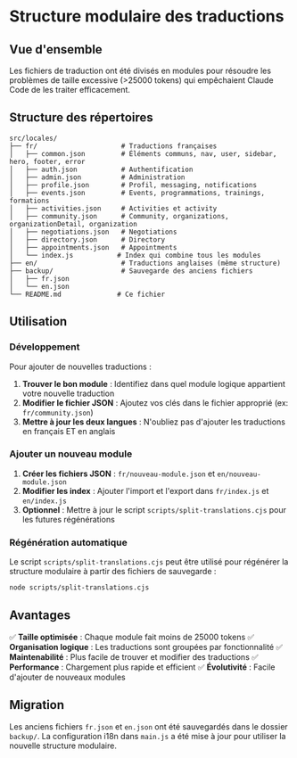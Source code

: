 # Structure modulaire des traductions

## Vue d'ensemble
Les fichiers de traduction ont été divisés en modules pour résoudre les problèmes de taille excessive (>25000 tokens) qui empêchaient Claude Code de les traiter efficacement.

## Structure des répertoires

```
src/locales/
├── fr/                     # Traductions françaises
│   ├── common.json         # Éléments communs, nav, user, sidebar, hero, footer, error
│   ├── auth.json           # Authentification
│   ├── admin.json          # Administration
│   ├── profile.json        # Profil, messaging, notifications
│   ├── events.json         # Events, programmations, trainings, formations
│   ├── activities.json     # Activities et activity
│   ├── community.json      # Community, organizations, organizationDetail, organization
│   ├── negotiations.json   # Negotiations
│   ├── directory.json      # Directory
│   ├── appointments.json   # Appointments
│   └── index.js           # Index qui combine tous les modules
├── en/                     # Traductions anglaises (même structure)
├── backup/                 # Sauvegarde des anciens fichiers
│   ├── fr.json
│   └── en.json
└── README.md              # Ce fichier
```

## Utilisation

### Développement
Pour ajouter de nouvelles traductions :

1. **Trouver le bon module** : Identifiez dans quel module logique appartient votre nouvelle traduction
2. **Modifier le fichier JSON** : Ajoutez vos clés dans le fichier approprié (ex: `fr/community.json`)
3. **Mettre à jour les deux langues** : N'oubliez pas d'ajouter les traductions en français ET en anglais

### Ajouter un nouveau module

1. **Créer les fichiers JSON** : `fr/nouveau-module.json` et `en/nouveau-module.json`
2. **Modifier les index** : Ajouter l'import et l'export dans `fr/index.js` et `en/index.js`
3. **Optionnel** : Mettre à jour le script `scripts/split-translations.cjs` pour les futures régénérations

### Régénération automatique

Le script `scripts/split-translations.cjs` peut être utilisé pour régénérer la structure modulaire à partir des fichiers de sauvegarde :

```bash
node scripts/split-translations.cjs
```

## Avantages

✅ **Taille optimisée** : Chaque module fait moins de 25000 tokens
✅ **Organisation logique** : Les traductions sont groupées par fonctionnalité
✅ **Maintenabilité** : Plus facile de trouver et modifier des traductions
✅ **Performance** : Chargement plus rapide et efficient
✅ **Évolutivité** : Facile d'ajouter de nouveaux modules

## Migration

Les anciens fichiers `fr.json` et `en.json` ont été sauvegardés dans le dossier `backup/`. 
La configuration i18n dans `main.js` a été mise à jour pour utiliser la nouvelle structure modulaire.